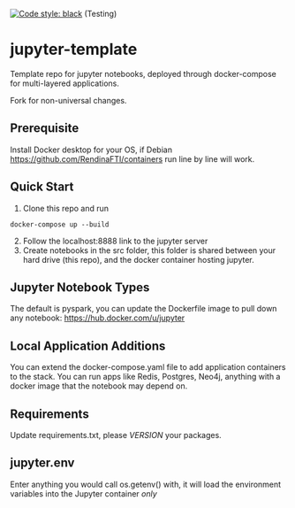 [![Code style: black](https://img.shields.io/badge/code%20style-black-000000.svg)](https://github.com/psf/black)
(Testing)

# jupyter-template

Template repo for jupyter notebooks, deployed through docker-compose for multi-layered applications.

Fork for non-universal changes.

## Prerequisite

Install Docker desktop for your OS, if Debian https://github.com/RendinaFTI/containers run line by line will work.

## Quick Start

1. Clone this repo and run 
```
docker-compose up --build
```
2. Follow the localhost:8888 link to the jupyter server  
3. Create notebooks in the src folder, this folder is shared between your hard drive (this repo), and the docker container hosting jupyter.

## Jupyter Notebook Types

The default is pyspark, you can update the Dockerfile image to pull down any notebook: https://hub.docker.com/u/jupyter

## Local Application Additions

You can extend the docker-compose.yaml file to add application containers to the stack.  You can run apps like Redis, Postgres, Neo4j, anything with a docker image that the notebook may depend on.

## Requirements

Update requirements.txt, please _VERSION_ your packages.

## jupyter.env

Enter anything you would call os.getenv() with, it will load the environment variables into the Jupyter container _only_
